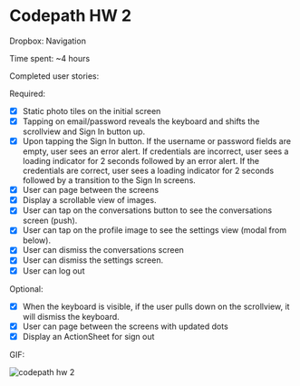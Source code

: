 # Codepath HW 2
Dropbox: Navigation

Time spent: ~4 hours

Completed user stories:

Required:
- [x] Static photo tiles on the initial screen
- [x] Tapping on email/password reveals the keyboard and shifts the scrollview and Sign In button up.
- [x] Upon tapping the Sign In button.
If the username or password fields are empty, user sees an error alert.
If credentials are incorrect, user sees a loading indicator for 2 seconds followed by an error alert.
If the credentials are correct, user sees a loading indicator for 2 seconds followed by a transition to the Sign In screens.
- [x] User can page between the screens
- [x] Display a scrollable view of images.
- [x] User can tap on the conversations button to see the conversations screen (push).
- [x] User can tap on the profile image to see the settings view (modal from below).
- [x] User can dismiss the conversations screen
- [x] User can dismiss the settings screen.
- [x] User can log out

Optional:
- [x] When the keyboard is visible, if the user pulls down on the scrollview, it will dismiss the keyboard.
- [x] User can page between the screens with updated dots
- [x] Display an ActionSheet for sign out

GIF:

![codepath hw 2](https://cloud.githubusercontent.com/assets/1860265/13035397/ee207afe-d303-11e5-812f-35723999b052.gif)
